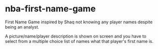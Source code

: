 # nba-first-name-game
First Name Game inspired by Shaq not knowing any player names despite being an analyst.

A picture/name/player description is shown on screen and you have to select from a multiple choice list of names what that player's first name is.
